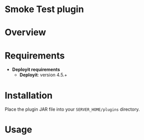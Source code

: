 # Smoke Test plugin #

# Overview #


# Requirements #

* **Deployit requirements**
	* **Deployit**: version 4.5.+

# Installation #

Place the plugin JAR file into your `SERVER_HOME/plugins` directory.

# Usage #

